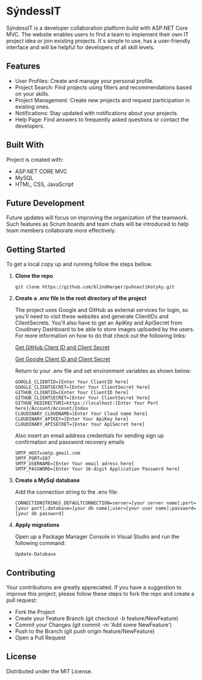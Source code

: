 # SýndessIT

SýndessIT is a developer collaboration platform build with ASP.NET Core MVC. The website enables users to find a team to implement their own IT project idea or join existing projects. It`s simple to use, has a user-friendly interface and will be helpful for developers of all skill levels.

## Features

- User Profiles: Create and manage your personal profile.
- Project Search: Find projects using filters and recommendations based on your skills.
- Project Management: Create new projects and request participation in existing ones.
- Notifications: Stay updated with notifications about your projects.
- Help Page: Find answers to frequently asked questions or contact the developers.

## Built With

Project is created with:

- ASP.NET CORE MVC
- MySQL
- HTML, CSS, JavaScript

## Future Development

Future updates will focus on improving the organization of the teamwork. Such features as Scrum boards and team chats will be introduced to help team members collaborate more effectively.

## Getting Started

To get a local copy up and running follow the steps bellow.

1. **Clone the repo**

   `git clone https://github.com/bl1ndHarper/puhnastiKotyky.git`

2. **Create a .env file in the root directory of the project**

   The project uses Google and GitHub as external services for login, so you'll need to visit these websites and generate ClientIDs and ClientSecrets. You'll also have to get an ApiKey and ApiSecret from Coudinary Dashboard to be able to store images uploaded by the users. For more information on how to do that check out the following links:

   [Get GitHub Client ID and Client Secret](https://episyche.com/blog/how-to-create-oauth-client-id-and-client-secret-for-github)

   [Get Google Client ID and Client Secret](https://analytify.io/get-google-client-id-and-client-secret/)

   Return to your .env file and set environment variables as shown below:

   ```
   GOOGLE_CLIENTID=[Enter Your ClientID here]
   GOOGLE_CLIENTSECRET=[Enter Your ClientSecret here]
   GITHUB_CLIENTID=[Enter Your ClientID here]
   GITHUB_CLIENTSECRET=[Enter Your ClientSecret here]
   GITHUB_REDIRECTURI=https://localhost:[Enter Your Port here]/Account/Account/Index
   CLOUDINARY_CLOUDNAME=[Enter Your Cloud name here]
   CLOUDINARY_APIKEY=[Enter Your ApiKey here]
   CLOUDINARY_APISECRET=[Enter Your ApiSecret here]
   ```

   Also insert an email address credentials for sending sign up confirmation and password recovery emails

   ```
   SMTP_HOST=smtp.gmail.com
   SMTP_PORT=587
   SMTP_USERNAME=[Enter Your email adress here]
   SMTP_PASSWORD=[Enter Your 16-digit Application Password here]
   ```

3. **Create a MySql database**

   Add the connection string to the .env file:

   `CONNECTIONSTRINGS_DEFAULTCONNECTION=server=[your server name];port=[your port];database=[your db name];user=[your user name];password=[your db password]`

4. **Apply migrations**

   Open up a Package Manager Console in Visual Studio and run the following command:

   `Update-Database`

## Contributing

Your contributions are greatly appreciated. If you have a suggestion to improve this project, please follow these steps to fork the repo and create a pull request:

- Fork the Project
- Create your Feature Branch (git checkout -b feature/NewFeature)
- Commit your Changes (git commit -m 'Add some NewFeature')
- Push to the Branch (git push origin feature/NewFeature)
- Open a Pull Request

## License

Distributed under the MIT License.
